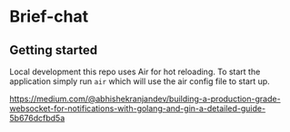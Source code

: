 # Brief-chat

## Getting started

Local development this repo uses Air for hot reloading. To start the application simply run `air` which will use the air config file to start up.

https://medium.com/@abhishekranjandev/building-a-production-grade-websocket-for-notifications-with-golang-and-gin-a-detailed-guide-5b676dcfbd5a